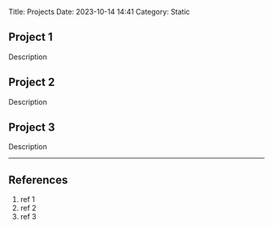 Title: Projects
Date: 2023-10-14 14:41
Category: Static

## Project 1
Description

## Project 2
Description

## Project 3
Description

***

## References
1. ref 1
2. ref 2
3. ref 3

